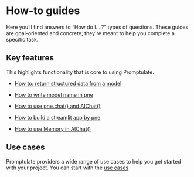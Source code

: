 # How-to guides

Here you’ll find answers to “How do I….?” types of questions. These guides are goal-oriented and concrete; they're meant to help you complete a specific task.

## Key features

This highlights functionality that is core to using Promptulate.

- [How to: return structured data from a model](use_cases/chat_usage.md#structured-output)


- [How to write model name in pne](other/how_to_write_model_name.md)


- [How to use pne.chat() and AIChat()](use_cases/chat_usage.md#chat)


- [How to build a streamlit app by pne](use_cases/streamlit+pne.chat().md#build-a-simple-chatbot-using-streamlit-and-pne)


- [How to use Memory in AIChat()](use_cases/chat_usage.md#memory-for-aichat)


## Use cases

Promptulate providers a wide range of use cases to help you get started with your project. You can start with the [use cases](use_cases/chat_usage.md#chat)